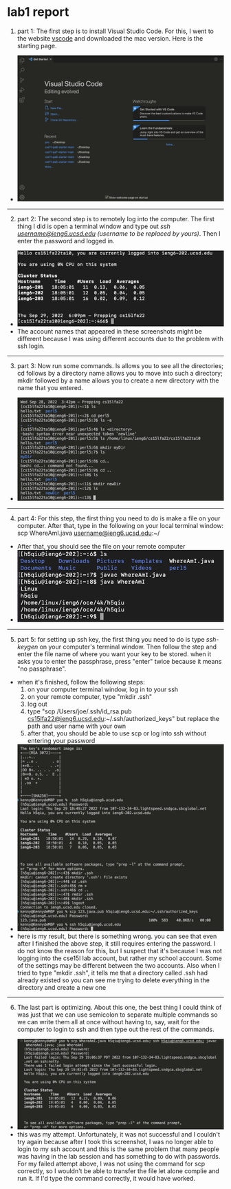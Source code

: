 # lab1 report
1. part 1: The first step is to install Visual Studio Code. For this, I went to the website [vscode](https://code.visualstudio.com/download) and downloaded the mac version. Here is the starting page.
* <img src="https://github.com/josephjo7star/labreport1/blob/main/image1.png" />
---
2. part 2: The second step is to remotely log into the computer. The first thing I did is open a terminal window and type out *ssh username@ieng6.ucsd.edu (username to be replaced by yours)*. Then I enter the password and logged in.
* ![my result](https://github.com/josephjo7star/labreport1/blob/main/image4.png)
* The account names that appeared in these screenshots might be different because I was using different accounts due to the problem with ssh login.
---
3. part 3: Now run some commands. ls allows you to see all the directories; cd follows by a directory name allows you to move into such a directory; mkdir followed by a name allows you to create a new directory with the name that you entered.
* ![my result](https://github.com/josephjo7star/labreport1/blob/main/image2.png)
---
4. part 4: For this step, the first thing you need to do is make a file on your computer. After that, type in the following on your local terminal window: scp WhereAmI.java username@ieng6.ucsd.edu:~/
* After that, you should see the file on your remote computer
* ![my result](https://github.com/josephjo7star/labreport1/blob/main/image3.png)
---
5. part 5: for setting up ssh key, the first thing you need to do is type *ssh-keygen* on your computer's terminal window. Then follow the step and enter the file name of where you want your key to be stored. when it asks you to enter the passphrase, press "enter" twice because it means "no passphrase".
* when it's finished, follow the following steps:
  1. on your computer terminal window, log in to your ssh 
  2. on your remote computer, type "mkdir .ssh"
  3. log out
  4. type "scp /Users/joe/.ssh/id_rsa.pub cs15lfa22@ieng6.ucsd.edu:~/.ssh/authorized_keys" but replace the path and user name with your own
  5. after that, you should be able to use scp or log into ssh without entering your password
* ![my result](https://github.com/josephjo7star/labreport1/blob/main/image6.png)
* here is my result, but there is something wrong. you can see that even after I finished the above step, it still requires entering the password. I do not know the reason for this, but I suspect that it's because I was not logging into the cse15l lab account, but rather my school account. Some of the settings may be different between the two accounts. Also when I tried to type "mkdir .ssh", it tells me that a directory called .ssh had already existed so you can see me trying to delete everything in the directory and create a new one
---
6. The last part is optimizing. About this one, the best thing I could think of was just that we can use semicolon to separate multiple commands so we can write them all at once without having to, say, wait for the computer to login to ssh and then type out the rest of the commands.
* ![my result](https://github.com/josephjo7star/labreport1/blob/main/image5.png)
* this was my attempt. Unfortunately, it was not successful and I couldn't try again because after I took this screenshot, I was no longer able to login to my ssh account and this is the same problem that many people was having in the lab session and has something to do with passwords. For my failed attempt above, I was not using the command for scp correctly, so I wouldn't be able to transfer the file let alone complie and run it. If I'd type the command correctly, it would have worked.
